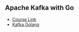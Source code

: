 ## Apache Kafka with Go

- [Course Link](https://www.youtube.com/watch?v=-yVxChp7HoQ&t=987s)
- [Kafka Golang](https://docs.confluent.io/kafka-clients/go/current/overview.html)